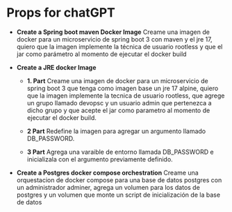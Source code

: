 # Props for chatGPT
- **Create a Spring boot maven Docker Image**
Creame una imagen de docker para un microservicio de spring boot 3 con maven y el jre 17, 
quiero que la imagen implemente la técnica de usuario rootless y que el jar como parámetro al momento de ejecutar el docker build

- **Create a JRE docker Image**
  - **1. Part**
Creame una imagen de docker para un microservicio de spring boot 3 que tenga como imagen base un jre 17 alpine,
 quiero que la imagen implemente la tecnica de usuario rootless, que agrege un grupo llamado devopsc y un usuario admin 
 que pertenezca a dicho grupo y que acepte el jar  como parametro al momento de ejecutar el docker build.
 
  - **2 Part**
 Redefine la imagen para agregar un argumento llamado DB_PASSWORD.

   - **3 Part**
 Agrega una varaible de entorno llamada DB_PASSWORD e inicializala con el argumento previamente definido.

- **Create a Postgres docker compose orchestration**
Creame una orquestacion de docker compose para una base de datos postgres con un administrador adminer, agrega un volumen para los datos de postgres y un volumen que monte un script de inicialización de la base de datos